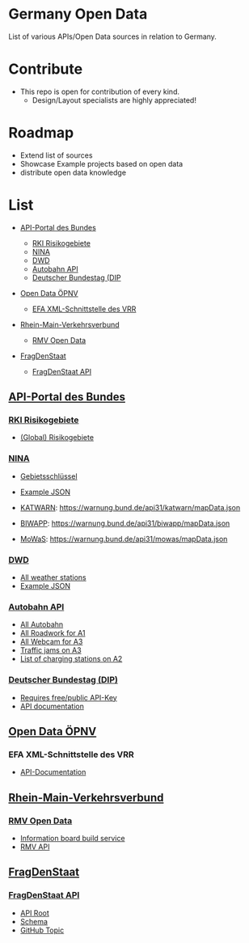 # Germany Open Data

List of various APIs/Open Data sources in relation to Germany.

# Contribute

- This repo is open for contribution of every kind.
  - Design/Layout specialists are highly appreciated!

# Roadmap

- Extend list of sources
- Showcase Example projects based on open data
- distribute open data knowledge

# List

- [API-Portal des Bundes](https://github.com/forensicgato/germany-open-data#api-portal-des-bundes)
  - [RKI Risikogebiete](https://github.com/forensicgato/germany-open-data#rki-risikogebiete)
  - [NINA](https://github.com/forensicgato/germany-open-data#nina)
  - [DWD](https://github.com/forensicgato/germany-open-data#dwd)
  - [Autobahn API](https://github.com/forensicgato/germany-open-data#autobahn-api)
  - [Deutscher Bundestag (DIP](https://github.com/forensicgato/germany-open-data#deutscher-bundestag-dip)

- [Open Data ÖPNV](https://github.com/forensicgato/germany-open-data#open-data-%C3%B6pnv)
  - [EFA XML-Schnittstelle des VRR](https://github.com/forensicgato/germany-open-data#efa-xml-schnittstelle-des-vrr)

- [Rhein-Main-Verkehrsverbund](https://github.com/forensicgato/germany-open-data#rhein-main-verkehrsverbund)
  - [RMV Open Data](https://github.com/forensicgato/germany-open-data#rmv-open-data)

- [FragDenStaat](https://github.com/forensicgato/germany-open-data#fragdenstaat)
  - [FragDenStaat API](https://github.com/forensicgato/germany-open-data#fragdenstaat-api)


## [API-Portal des Bundes](https://bund.dev/)

### [RKI Risikogebiete](https://risikogebiete.api.bund.dev/)

- [(Global) Risikogebiete](https://api.einreiseanmeldung.de/reisendenportal/risikogebiete)

### [NINA](https://nina.api.bund.dev/)

- [Gebietsschlüssel](https://www.xrepository.de/api/xrepository/urn:de:bund:destatis:bevoelkerungsstatistik:schluessel:rs_2021-07-31/download/Regionalschl_ssel_2021-07-31.json) 
- [Example JSON](https://warnung.bund.de/api31/dashboard/110000000000.json)

- [KATWARN](https://www.katwarn.de/): https://warnung.bund.de/api31/katwarn/mapData.json
- [BIWAPP](https://www.biwapp.de/): https://warnung.bund.de/api31/biwapp/mapData.json
- [MoWaS](https://www.bbk.bund.de/DE/Warnung-Vorsorge/Warnung-in-Deutschland/Warnmittel/MoWaS/mowas_node.html): https://warnung.bund.de/api31/mowas/mapData.json

### [DWD](https://dwd.api.bund.dev/)

- [All weather stations](https://www.dwd.de/DE/leistungen/klimadatendeutschland/statliste/statlex_html.html;jsessionid=7CCB4F4A7B49384AAEE982766D2399F6.live11052?view=nasPublication&nn=16102)
- [Example JSON](https://app-prod-ws.warnwetter.de/v30/stationOverviewExtended?stationIds=10865)

### [Autobahn API](https://autobahn.api.bund.dev/)

- [All Autobahn](https://verkehr.autobahn.de/o/autobahn/)
- [All Roadwork for A1](https://verkehr.autobahn.de/o/autobahn/A1/services/roadworks)
- [All Webcam for A3](https://verkehr.autobahn.de/o/autobahn/A3/services/webcam)
- [Traffic jams on A3](https://verkehr.autobahn.de/o/autobahn/A3/services/warning)
- [List of charging stations on A2](https://verkehr.autobahn.de/o/autobahn/A2/services/electric_charging_station)

### [Deutscher Bundestag (DIP)](https://dip.bundestag.de/)

- [Requires free/public API-Key](https://dip.bundestag.de/%C3%BCber-dip/hilfe/api)
- [API documentation](https://dip.bundestag.de/documents/informationsblatt_zur_dip_api_v01.pdf)

## [Open Data ÖPNV](https://www.opendata-oepnv.de/ht/de/willkommen)

### EFA XML-Schnittstelle des VRR

- [API-Documentation](https://www.opendata-oepnv.de/fileadmin/Dokumentationen_etc/VRR/VRR_20181119_Dokumentation_XML_Schnittstelle_V1.3.pdf)

## [Rhein-Main-Verkehrsverbund](https://www.rmv.de/)

### [RMV Open Data](https://opendata.rmv.de/site/start.html)

- [Information board build service](https://www.rmv.de/auskunft/bin/jp/stboard.exe/dn?L=vs_anzeigetafel)
- [RMV API](https://www.rmv.de/hapi/)

## [FragDenStaat](https://fragdenstaat.de)

### [FragDenStaat API](https://fragdenstaat.de/api/)

- [API Root](https://fragdenstaat.de/api/v1/)
- [Schema](https://fragdenstaat.de/api/v1/schema/)
- [GitHub Topic](https://github.com/topics/fragdenstaat)
